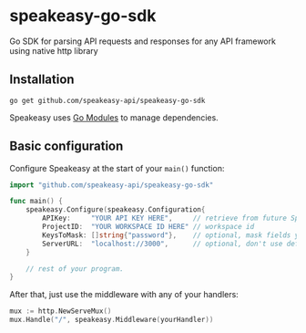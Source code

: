 # speakeasy-go-sdk
Go SDK for parsing API requests and responses for any API framework using native http library

## Installation

```shell
go get github.com/speakeasy-api/speakeasy-go-sdk
```

Speakeasy uses [Go Modules](https://github.com/golang/go/wiki/Modules) to manage dependencies.


## Basic configuration

Configure Speakeasy at the start of your `main()` function:

```go
import "github.com/speakeasy-api/speakeasy-go-sdk"

func main() {
	speakeasy.Configure(speakeasy.Configuration{
		APIKey:     "YOUR API KEY HERE",     // retrieve from future Speakeasy dev dashboard
		ProjectID:  "YOUR WORKSPACE ID HERE" // workspace id
		KeysToMask: []string{"password"},    // optional, mask fields you don't want sent to Speakeasy
		ServerURL:  "localhost://3000",      // optional, don't use default server URL
	}

    // rest of your program.
}

```


After that, just use the middleware with any of your handlers:
 ```go
mux := http.NewServeMux()
mux.Handle("/", speakeasy.Middleware(yourHandler))
```
